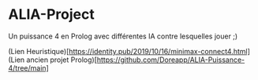 # ALIA-Project
Un puissance 4 en Prolog avec différentes IA contre lesquelles jouer ;)

(Lien Heuristique)[https://identity.pub/2019/10/16/minimax-connect4.html]
(Lien ancien projet Prolog)[https://github.com/Doreapp/ALIA-Puissance-4/tree/main]